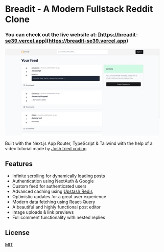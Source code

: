 # Breadit - A Modern Fullstack Reddit Clone

### You can check out the live website at: [https://breadit-se39.vercel.app](https://breadit-se39.vercel.app)

[![screenshot of the breadit website](./public/screenshot.png)](https://breadit-se39.vercel.app)

Built with the Next.js App Router, TypeScript & Tailwind with the help of a video tutorial made by [Josh tried coding](https://www.youtube.com/@joshtriedcoding)

## Features

- Infinite scrolling for dynamically loading posts
- Authentication using NextAuth & Google
- Custom feed for authenticated users
- Advanced caching using [Upstash Redis](https://upstash.com/?utm_source=Josh2)
- Optimistic updates for a great user experience
- Modern data fetching using React-Query
- A beautiful and highly functional post editor
- Image uploads & link previews
- Full comment functionality with nested replies

## License

[MIT](https://choosealicense.com/licenses/mit/)
